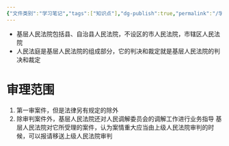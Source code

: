 ```yaml
---
{"文件类别":"学习笔记","tags":["知识点"],"dg-publish":true,"permalink":"/学习笔记studyup/知识点cheese/基层人民法院/","dgPassFrontmatter":true,"noteIcon":"","created":"2024-09-23T16:30:34.907+08:00","updated":"2024-09-23T16:31:47.093+08:00"}
---
```


- 基层人民法院包括县、自治县人民法院，不设区的市人民法院，市辖区人民法院
 - 人民法庭是基层人民法院的组成部分，它的判决和裁定就是基层人民法院的判决和裁定
# 审理范围
 1. 第一审案件，但是法律另有规定的除外
 2. 除审判案件外，基层人民法院还对人民调解委员会的调解工作进行业务指导
 基层人民法院对它所受理的案件，认为案情重大应当由上级人民法院审判的时候，可以报请移送上级人民法院审判 
